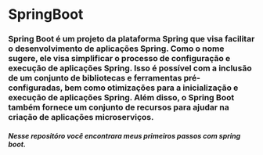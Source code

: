 # SpringBoot

###   Spring Boot é um projeto da plataforma Spring que visa facilitar o desenvolvimento de aplicações Spring. Como o nome sugere, ele visa simplificar o processo de configuração e execução de aplicações Spring.   Isso é possível com a inclusão de um conjunto de bibliotecas e ferramentas pré-configuradas, bem como otimizações para a inicialização e execução de aplicações Spring. Além disso, o Spring Boot também fornece um conjunto de recursos para ajudar na criação de aplicações microserviços.

<h5> Nesse repositóro você encontrara meus primeiros passos com spring boot.
